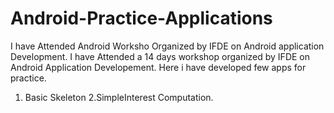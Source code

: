 # Android-Practice-Applications
I have Attended Android Worksho Organized by IFDE on Android application Development.
I have Attended a 14 days workshop organized by IFDE on Android Application Developement. Here i have developed few apps for practice.
1. Basic Skeleton
2.SimpleInterest Computation.
